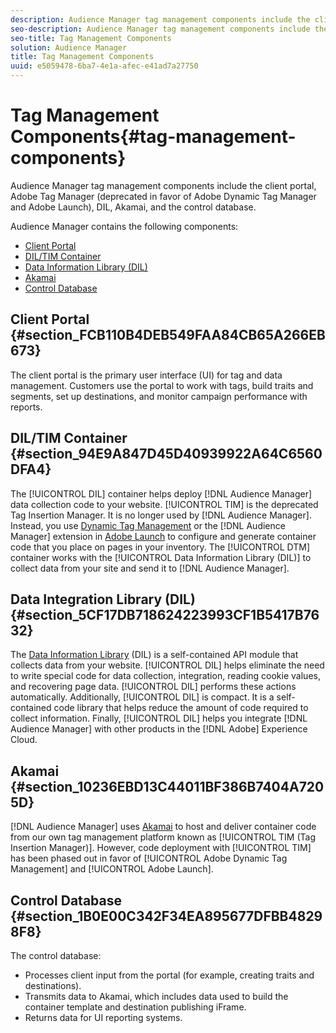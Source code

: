 ```yaml
---
description: Audience Manager tag management components include the client portal, Adobe Tag Manager (deprecated in favor of Adobe Dynamic Tag Manager and Adobe Launch), DIL, Akamai, and the control database.
seo-description: Audience Manager tag management components include the client portal, Adobe Tag Manager (deprecated in favor of Adobe Dynamic Tag Manager and Adobe Launch), DIL, Akamai, and the control database.
seo-title: Tag Management Components
solution: Audience Manager
title: Tag Management Components
uuid: e5059478-6ba7-4e1a-afec-e41ad7a27750
---
```


# Tag Management Components{#tag-management-components}

Audience Manager tag management components include the client portal, Adobe Tag Manager (deprecated in favor of Adobe Dynamic Tag Manager and Adobe Launch), DIL, Akamai, and the control database.

<!-- 

c_comptag.xml

 -->

Audience Manager contains the following components:

* [Client Portal](../../reference/system-components/components-tag-management.md#section_FCB110B4DEB549FAA84CB65A266EB673) 
* [DIL/TIM Container](../../reference/system-components/components-tag-management.md#section_94E9A847D45D40939922A64C6560DFA4) 
* [Data Information Library (DIL)](../../reference/system-components/components-tag-management.md#section_5CF17DB718624223993CF1B5417B7632) 
* [Akamai](../../reference/system-components/components-tag-management.md#section_10236EBD13C44011BF386B7404A7205D) 
* [Control Database](../../reference/system-components/components-tag-management.md#section_1B0E00C342F34EA895677DFBB48298F8)

## Client Portal {#section_FCB110B4DEB549FAA84CB65A266EB673}

The client portal is the primary user interface (UI) for tag and data management. Customers use the portal to work with tags, build traits and segments, set up destinations, and monitor campaign performance with reports.

## DIL/TIM Container {#section_94E9A847D45D40939922A64C6560DFA4}

The [!UICONTROL DIL] container helps deploy [!DNL Audience Manager] data collection code to your website. [!UICONTROL TIM] is the deprecated Tag Insertion Manager. It is no longer used by [!DNL Audience Manager]. Instead, you use [Dynamic Tag Management](https://marketing.adobe.com/resources/help/en_US/dtm/) or the [!DNL Audience Manager] extension in [Adobe Launch](https://docs.adobelaunch.com/extension-reference/web/adobe-audience-manager-extension) to configure and generate container code that you place on pages in your inventory. The [!UICONTROL DTM] container works with the [!UICONTROL Data Information Library (DIL)] to collect data from your site and send it to [!DNL Audience Manager].

## Data Integration Library (DIL) {#section_5CF17DB718624223993CF1B5417B7632}

The [Data Information Library](../../dil/dil-overview.md) (DIL) is a self-contained API module that collects data from your website. [!UICONTROL DIL] helps eliminate the need to write special code for data collection, integration, reading cookie values, and recovering page data. [!UICONTROL DIL] performs these actions automatically. Additionally, [!UICONTROL DIL] is compact. It is a self-contained code library that helps reduce the amount of code required to collect information. Finally, [!UICONTROL DIL] helps you integrate [!DNL Audience Manager] with other products in the [!DNL Adobe] Experience Cloud.

## Akamai {#section_10236EBD13C44011BF386B7404A7205D}

[!DNL Audience Manager] uses [Akamai](https://www.akamai.com/html/about/index.html) to host and deliver container code from our own tag management platform known as [!UICONTROL TIM (Tag Insertion Manager)]. However, code deployment with [!UICONTROL TIM] has been phased out in favor of [!UICONTROL Adobe Dynamic Tag Management] and [!UICONTROL Adobe Launch].

## Control Database {#section_1B0E00C342F34EA895677DFBB48298F8}

The control database:

* Processes client input from the portal (for example, creating traits and destinations). 
* Transmits data to Akamai, which includes data used to build the container template and destination publishing iFrame. 
* Returns data for UI reporting systems.

